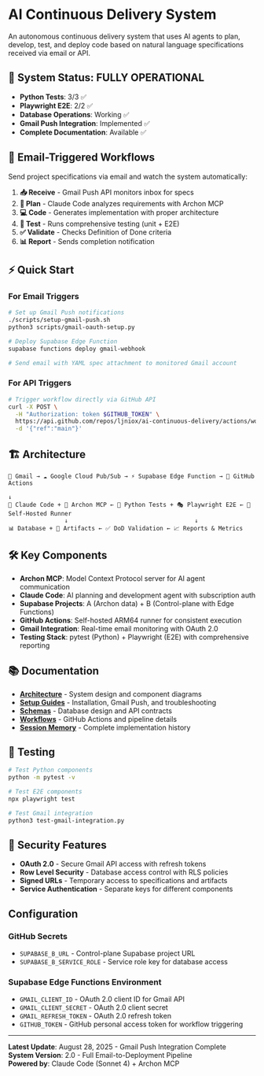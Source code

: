 # AI Continuous Delivery System

An autonomous continuous delivery system that uses AI agents to plan, develop, test, and deploy code based on natural language specifications received via email or API.

## 🚀 System Status: FULLY OPERATIONAL

- **Python Tests**: 3/3 ✅
- **Playwright E2E**: 2/2 ✅  
- **Database Operations**: Working ✅
- **Gmail Push Integration**: Implemented ✅
- **Complete Documentation**: Available ✅

## 📧 Email-Triggered Workflows

Send project specifications via email and watch the system automatically:

1. **📥 Receive** - Gmail Push API monitors inbox for specs
2. **🧠 Plan** - Claude Code analyzes requirements with Archon MCP
3. **💻 Code** - Generates implementation with proper architecture
4. **🧪 Test** - Runs comprehensive testing (unit + E2E)
5. **✅ Validate** - Checks Definition of Done criteria
6. **📊 Report** - Sends completion notification

## ⚡ Quick Start

### For Email Triggers
```bash
# Set up Gmail Push notifications
./scripts/setup-gmail-push.sh
python3 scripts/gmail-oauth-setup.py

# Deploy Supabase Edge Function
supabase functions deploy gmail-webhook

# Send email with YAML spec attachment to monitored Gmail account
```

### For API Triggers
```bash
# Trigger workflow directly via GitHub API
curl -X POST \
  -H "Authorization: token $GITHUB_TOKEN" \
  https://api.github.com/repos/ljniox/ai-continuous-delivery/actions/workflows/sprint.yml/dispatches \
  -d '{"ref":"main"}'
```

## 🏗️ Architecture

```
📧 Gmail → ☁️ Google Cloud Pub/Sub → ⚡ Supabase Edge Function → 🔄 GitHub Actions
                                                                          ↓
🤖 Claude Code + 🎯 Archon MCP ← 🐍 Python Tests + 🎭 Playwright E2E ← 🔧 Self-Hosted Runner
                ↓                                    ↓
📊 Database + 📁 Artifacts ← ✅ DoD Validation ← 📈 Reports & Metrics
```

## 🛠️ Key Components

- **Archon MCP**: Model Context Protocol server for AI agent communication
- **Claude Code**: AI planning and development agent with subscription auth
- **Supabase Projects**: A (Archon data) + B (Control-plane with Edge Functions)
- **GitHub Actions**: Self-hosted ARM64 runner for consistent execution
- **Gmail Integration**: Real-time email monitoring with OAuth 2.0
- **Testing Stack**: pytest (Python) + Playwright (E2E) with comprehensive reporting

## 📚 Documentation

- **[Architecture](./docs/architecture/)** - System design and component diagrams
- **[Setup Guides](./docs/setup/)** - Installation, Gmail Push, and troubleshooting
- **[Schemas](./docs/schemas/)** - Database design and API contracts
- **[Workflows](./docs/workflows/)** - GitHub Actions and pipeline details
- **[Session Memory](./CLAUDE.md)** - Complete implementation history

## 🧪 Testing

```bash
# Test Python components
python -m pytest -v

# Test E2E components  
npx playwright test

# Test Gmail integration
python3 test-gmail-integration.py
```

## 🔐 Security Features

- **OAuth 2.0** - Secure Gmail API access with refresh tokens
- **Row Level Security** - Database access control with RLS policies
- **Signed URLs** - Temporary access to specifications and artifacts
- **Service Authentication** - Separate keys for different components

## Configuration

### GitHub Secrets
- `SUPABASE_B_URL` - Control-plane Supabase project URL
- `SUPABASE_B_SERVICE_ROLE` - Service role key for database access

### Supabase Edge Functions Environment
- `GMAIL_CLIENT_ID` - OAuth 2.0 client ID for Gmail API
- `GMAIL_CLIENT_SECRET` - OAuth 2.0 client secret
- `GMAIL_REFRESH_TOKEN` - OAuth 2.0 refresh token
- `GITHUB_TOKEN` - GitHub personal access token for workflow triggering

---

**Latest Update**: August 28, 2025 - Gmail Push Integration Complete  
**System Version**: 2.0 - Full Email-to-Deployment Pipeline  
**Powered by**: Claude Code (Sonnet 4) + Archon MCP